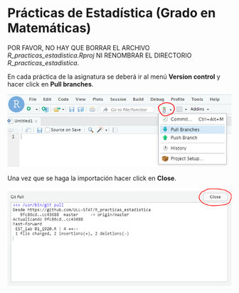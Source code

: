 # Prácticas de Estadística (Grado en Matemáticas)

POR FAVOR, NO HAY QUE BORRAR EL ARCHIVO _R_practicas_estadistica.Rproj_ NI RENOMBRAR EL DIRECTORIO _R_practicas_estadistica_.

En  cada práctica de la asignatura se deberá ir al menú __Version control__ y hacer click en __Pull branches__. 

![](images/git01.png)

Una vez que se haga la importación hacer click en __Close__.

![](images/git02.png)